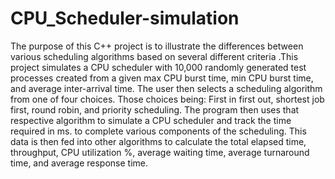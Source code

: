 # CPU_Scheduler-simulation
The purpose of this C++ project is to illustrate the differences between various scheduling algorithms based on several different criteria .This project simulates a CPU scheduler with 10,000 randomly generated test processes created from a given max CPU burst time, min CPU burst time, and average inter-arrival time. The user then selects a scheduling algorithm from one of four choices. Those choices being: First in first out, shortest job first, round robin, and priority scheduling. The program then uses that respective algorithm to simulate a CPU scheduler and track the time required in ms. to complete various components of the scheduling. This data is then fed into other algorithms to calculate the total elapsed time, throughput, CPU utilization %, average waiting time, average turnaround time, and average response time.
